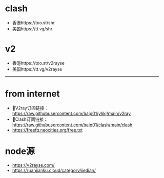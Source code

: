 # clash
- 香港https://too.st/shr
- 美国https://tt.vg/shr
# v2
- 香港https://too.st/v2rayse
- 美国https://tt.vg/v2rayse

---
# from internet
- 📢V2ray订阅链接：https://raw.githubusercontent.com/baip01/yhkj/main/v2ray
- 📢Clash订阅链接：https://raw.githubusercontent.com/baip01/clash/main/clash
- https://freefq.neocities.org/free.txt


# node源
- https://v2rayse.com/
- https://ruanjianku.cloud/category/jiedian/

